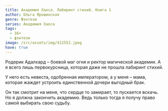 ```yaml
---
title: Академия Хаоса. Лабиринт стихий. Книга 1
author: Ольга Ярошинская
genre: Фэнтези
series: Академия Хаоса
tags:
  - 16+
  - фэнтези
image: /src/assets/img/412552.jpeg
have: true
---
```

Родерик Адалхард – боевой маг огня и ректор магической академии. А я всего лишь первокурсница, которая даже не прошла лабиринт стихий.

У него есть невеста, одобренная императором, а у меня – мама, которая жаждет устроить единственной дочери выгодный брак.

Он так смотрит на меня, что сердце то замирает, то пускается вскачь. Но я должна закончить академию. Ведь только тогда я получу право самой выбирать свою судьбу.
